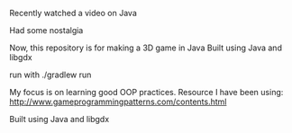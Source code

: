 Recently watched a video on Java

Had some nostalgia

Now, this repository is for making a 3D game in Java
Built using Java and libgdx

run with ./gradlew run

My focus is on learning good OOP practices. Resource I have been using: http://www.gameprogrammingpatterns.com/contents.html

Built using Java and libgdx
